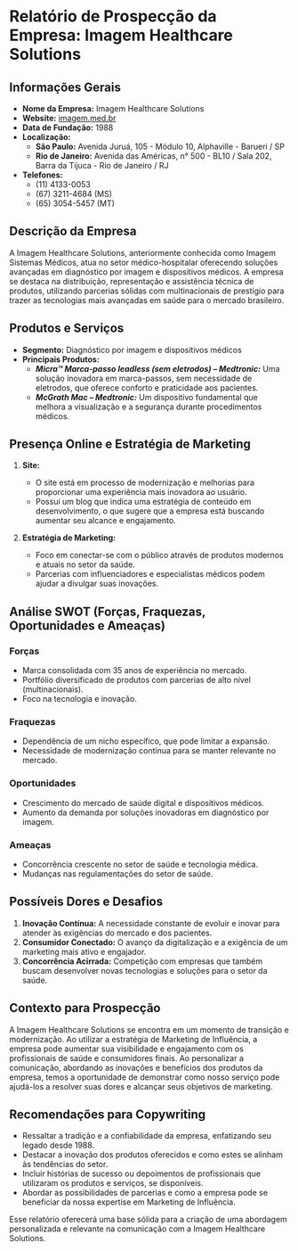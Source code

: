 # Relatório de Prospecção da Empresa: Imagem Healthcare Solutions

## Informações Gerais

- **Nome da Empresa:** Imagem Healthcare Solutions
- **Website:** [imagem.med.br](http://www.imagem.med.br)
- **Data de Fundação:** 1988
- **Localização:**
  - **São Paulo:** Avenida Juruá, 105 - Módulo 10, Alphaville - Barueri / SP
  - **Rio de Janeiro:** Avenida das Américas, n° 500 - BL10 / Sala 202, Barra da Tijuca - Rio de Janeiro / RJ
- **Telefones:** 
  - (11) 4133-0053
  - (67) 3211-4684 (MS)
  - (65) 3054-5457 (MT)

## Descrição da Empresa

A Imagem Healthcare Solutions, anteriormente conhecida como Imagem Sistemas Médicos, atua no setor médico-hospitalar oferecendo soluções avançadas em diagnóstico por imagem e dispositivos médicos. A empresa se destaca na distribuição, representação e assistência técnica de produtos, utilizando parcerias sólidas com multinacionais de prestígio para trazer as tecnologias mais avançadas em saúde para o mercado brasileiro.

## Produtos e Serviços

- **Segmento:** Diagnóstico por imagem e dispositivos médicos
- **Principais Produtos:**
  - ***Micra™ Marca-passo leadless (sem eletrodos) – Medtronic:*** Uma solução inovadora em marca-passos, sem necessidade de eletrodos, que oferece conforto e praticidade aos pacientes.
  - ***McGrath Mac – Medtronic:*** Um dispositivo fundamental que melhora a visualização e a segurança durante procedimentos médicos.

## Presença Online e Estratégia de Marketing

1. **Site:**
   - O site está em processo de modernização e melhorias para proporcionar uma experiência mais inovadora ao usuário.
   - Possui um blog que indica uma estratégia de conteúdo em desenvolvimento, o que sugere que a empresa está buscando aumentar seu alcance e engajamento.

2. **Estratégia de Marketing:**
   - Foco em conectar-se com o público através de produtos modernos e atuais no setor da saúde.
   - Parcerias com influenciadores e especialistas médicos podem ajudar a divulgar suas inovações.

## Análise SWOT (Forças, Fraquezas, Oportunidades e Ameaças)

### Forças
- Marca consolidada com 35 anos de experiência no mercado.
- Portfólio diversificado de produtos com parcerias de alto nível (multinacionais).
- Foco na tecnologia e inovação.

### Fraquezas
- Dependência de um nicho específico, que pode limitar a expansão.
- Necessidade de modernização contínua para se manter relevante no mercado.

### Oportunidades
- Crescimento do mercado de saúde digital e dispositivos médicos.
- Aumento da demanda por soluções inovadoras em diagnóstico por imagem.

### Ameaças
- Concorrência crescente no setor de saúde e tecnologia médica.
- Mudanças nas regulamentações do setor de saúde.

## Possíveis Dores e Desafios

1. **Inovação Contínua:** A necessidade constante de evoluir e inovar para atender às exigências do mercado e dos pacientes.
2. **Consumidor Conectado:** O avanço da digitalização e a exigência de um marketing mais ativo e engajador.
3. **Concorrência Acirrada:** Competição com empresas que também buscam desenvolver novas tecnologias e soluções para o setor da saúde.

## Contexto para Prospecção

A Imagem Healthcare Solutions se encontra em um momento de transição e modernização. Ao utilizar a estratégia de Marketing de Influência, a empresa pode aumentar sua visibilidade e engajamento com os profissionais de saúde e consumidores finais. Ao personalizar a comunicação, abordando as inovações e benefícios dos produtos da empresa, temos a oportunidade de demonstrar como nosso serviço pode ajudá-los a resolver suas dores e alcançar seus objetivos de marketing.

## Recomendações para Copywriting

- Ressaltar a tradição e a confiabilidade da empresa, enfatizando seu legado desde 1988.
- Destacar a inovação dos produtos oferecidos e como estes se alinham às tendências do setor.
- Incluir histórias de sucesso ou depoimentos de profissionais que utilizaram os produtos e serviços, se disponíveis.
- Abordar as possibilidades de parcerias e como a empresa pode se beneficiar da nossa expertise em Marketing de Influência.

Esse relatório oferecerá uma base sólida para a criação de uma abordagem personalizada e relevante na comunicação com a Imagem Healthcare Solutions.